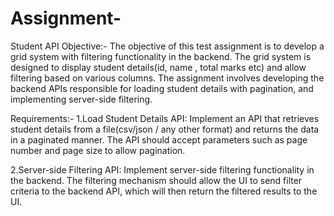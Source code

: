# Assignment-
Student API
Objective:-
The objective of this test assignment is to develop a grid system with filtering functionality in the backend. The grid system is designed to display student details(id, name , total marks etc) and allow filtering based on various columns. 
The assignment involves developing the backend APIs responsible for loading student details with pagination, and implementing server-side filtering.

Requirements:-
1.Load Student Details API: Implement an API that retrieves student details from a file(csv/json / any other format)  and returns the data in a paginated manner. The API should accept parameters such as page number and page size to allow pagination.

2.Server-side Filtering API: Implement server-side filtering functionality in the backend. The filtering mechanism should allow the UI to send filter criteria to the backend API, which will then return the filtered results to the UI.
